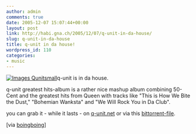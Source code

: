 ```yaml
---
author: admin
comments: true
date: 2005-12-07 15:07:44+00:00
layout: post
link: http://habi.gna.ch/2005/12/07/q-unit-in-da-house/
slug: q-unit-in-da-house
title: q-unit in da house!
wordpress_id: 110
categories:
- music
---
```



[![ Images Qunitsmall](http://habi.gna.ch/blog/images/_images_qunitsmall-tm.jpg)](http://habi.gna.ch/blog/images/_images_qunitsmall.jpg)q-unit is in da house.
  
q-unit greatest hits-album is a rather nice mashup album combining 50-Cent and the greatest hits from Queen with tracks like "This is How We Bite the Dust," "Bohemian Wanksta" and "We Will Rock You in Da Club".



you can grab it - while it lasts - on [q-unit.net](http://www.q-unit.net/) or via this [bittorrent-file](http://static.thepiratebay.org/downloadtorrent/3417911.torrent/Q-Unit__Greatest_Hits_%28A_50_Cent___Queen_Mashup_Remix_Album%29.3417911.TPB.torrent). 



[via [boingboing](http://www.boingboing.net/2005/12/04/qunit_queen_and_50ce.html)]

